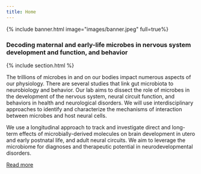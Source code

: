 ```yaml
---
title: Home
---
```


{% include banner.html image="images/banner.jpeg" full=true%}

### Decoding maternal and early-life microbes in nervous system development and function, and behavior

{% include section.html %}

The trillions of microbes in and on our bodies impact numerous aspects of our physiology. There are several studies that link gut microbiota to neurobiology and behavior. Our lab aims to dissect the role of microbes in the development of the nervous system, neural circuit function, and behaviors in health and neurological disorders. We will use interdisciplinary approaches to identify and characterize the mechanisms of interaction between microbes and host neural cells. 

We use a longitudinal approach to track and investigate direct and long-term effects of microbially-derived molecules on brain development in utero and early postnatal life, and adult neural circuits. We aim to leverage the microbiome for diagnoses and therapeutic potential in neurodevelopmental disorders.

[Read more](research)
